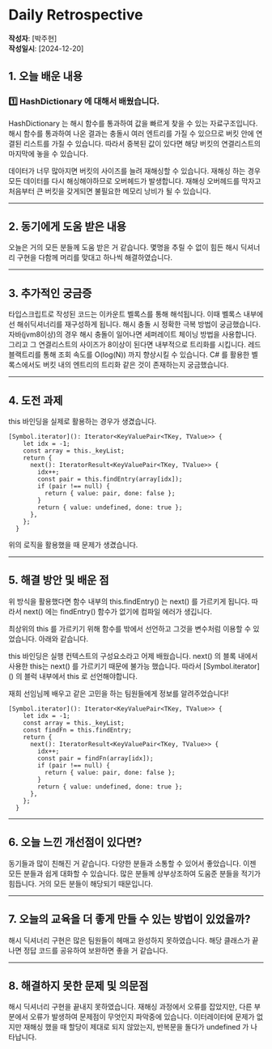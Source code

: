 # Daily Retrospective

**작성자**: [박주현]  
**작성일시**: [2024-12-20]

## 1. 오늘 배운 내용

### 1️⃣ HashDictionary 에 대해서 배웠습니다.

HashDictionary 는 해시 함수를 통과하여 값을 빠르게 찾을 수 있는 자료구조입니다. 해시 함수를 통과하여 나온 결과는 충돌시 여러 엔트리를 가질 수 있으므로 버킷 안에 연결된 리스트를 가질 수 있습니다. 따라서 중복된 값이 있다면 해당 버킷의 연결리스트의 마지막에 놓을 수 있습니다.

데이터가 너무 많아지면 버킷의 사이즈를 늘려 재해싱할 수 있습니다. 재해싱 하는 경우 모든 데이터를 다시 해싱해야하므로 오버헤드가 발생합니다. 재해싱 오버헤드를 막자고 처음부터 큰 버킷을 갖게되면 불필요한 메모리 낭비가 될 수 있습니다.

---

## 2. 동기에게 도움 받은 내용

오늘은 거의 모든 분들께 도움 받은 거 같습니다. 몇명을 추릴 수 없이 힘든 해시 딕셔너리 구현을 다함께 머리를 맞대고 하나씩 해결하였습니다.

---

## 3. 추가적인 궁금증

타입스크립트로 작성된 코드는 이카운트 벨록스를 통해 해석됩니다. 이때 벨록스 내부에선 해쉬딕셔너리를 재구성하게 됩니다. 해시 충돌 시 정확한 극복 방법이 궁금했습니다.
자바(jvm8이상)의 경우 해시 충돌이 일어나면 세퍼레이트 체이닝 방법을 사용합니다. 그리고 그 연결리스트의 사이즈가 8이상이 된다면 내부적으로 트리화를 시킵니다. 레드 블랙트리를 통해 조회 속도를 O(log(N)) 까지 향상시킬 수 있습니다.
C# 를 활용한 벨록스에서도 버킷 내의 엔트리의 트리화 같은 것이 존재하는지 궁금했습니다.

---

## 4. 도전 과제

this 바인딩을 실제로 활용하는 경우가 생겼습니다.

```
[Symbol.iterator](): Iterator<KeyValuePair<TKey, TValue>> {
    let idx = -1;
    const array = this._keyList;
    return {
      next(): IteratorResult<KeyValuePair<TKey, TValue>> {
        idx++;
        const pair = this.findEntry(array[idx]);
        if (pair !== null) {
          return { value: pair, done: false };
        }
        return { value: undefined, done: true };
      },
    };
  }
```

위의 로직을 활용했을 때 문제가 생겼습니다.

---

## 5. 해결 방안 및 배운 점

위 방식을 활용했다면 함수 내부의 this.findEntry() 는 next() 를 가르키게 됩니다. 따라서 next() 에는 findEntry() 함수가 없기에 컴파일 에러가 생깁니다.

최상위의 this 를 가르키기 위해 함수를 밖에서 선언하고 그것을 변수처럼 이용할 수 있었습니다.
아래와 같습니다.

this 바인딩은 실행 컨텍스트의 구성요소라고 어제 배웠습니다. next() 의 블록 내에서 사용한 this는 next() 를 가르키기 때문에 불가능 했습니다. 따라서 \[Symbol.iterator\]() 의 블럭 내부에서 this 로 선언해야합니다.

재희 선임님께 배우고 같은 고민을 하는 팀원들에게 정보를 알려주었습니다!

```
[Symbol.iterator](): Iterator<KeyValuePair<TKey, TValue>> {
    let idx = -1;
    const array = this._keyList;
    const findFn = this.findEntry;
    return {
      next(): IteratorResult<KeyValuePair<TKey, TValue>> {
        idx++;
        const pair = findFn(array[idx]);
        if (pair !== null) {
          return { value: pair, done: false };
        }
        return { value: undefined, done: true };
      },
    };
  }
```

---

## 6. 오늘 느낀 개선점이 있다면?

동기들과 많이 친해진 거 같습니다. 다양한 분들과 소통할 수 있어서 좋았습니다. 이젠 모든 분들과 쉽게 대화할 수 있습니다. 많은 분들께 상부상조하여 도움준 분들을 적기가 힘듭니다. 거의 모든 분들이 해당되기 때문입니다.

---

## 7. 오늘의 교육을 더 좋게 만들 수 있는 방법이 있었을까?

해시 딕셔너리 구현은 많은 팀원들이 헤매고 완성하지 못하였습니다. 해당 클래스가 끝나면 정답 코드를 공유하여 보완하면 좋을 거 같습니다.

---

## 8. 해결하지 못한 문제 및 의문점

해시 딕셔너리 구현을 끝내지 못하였습니다. 재해싱 과정에서 오류를 잡았지만, 다른 부분에서 오류가 발생하여 문제점이 무엇인지 파악중에 있습니다. 이터레이터에 문제가 없지만 재해싱 했을 때 할당이 제대로 되지 않았는지, 반복문을 돌다가 undefined 가 나타납니다.
